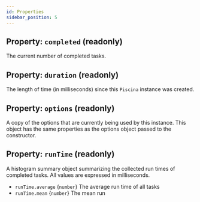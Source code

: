 ```yaml
---
id: Properties
sidebar_position: 5
---
```


## Property: `completed` (readonly)

The current number of completed tasks.

## Property: `duration` (readonly)

The length of time (in milliseconds) since this `Piscina` instance was
created.

## Property: `options` (readonly)

A copy of the options that are currently being used by this instance. This
object has the same properties as the options object passed to the constructor.

## Property: `runTime` (readonly)

A histogram summary object summarizing the collected run times of completed
tasks. All values are expressed in milliseconds.

* `runTime.average` {`number`} The average run time of all tasks
* `runTime.mean` {`number`} The mean run